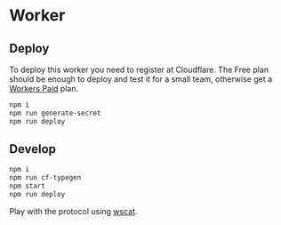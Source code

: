 # Worker

## Deploy

To deploy this worker you need to register at Cloudflare. The Free plan should be enough to deploy and test it for a small team, otherwise get a [Workers Paid](https://developers.cloudflare.com/workers/platform/pricing/) plan.

```bash
npm i
npm run generate-secret
npm run deploy
```

## Develop

```bash
npm i
npm run cf-typegen
npm start
npm run deploy
```

Play with the protocol using [wscat](https://github.com/websockets/wscat).
